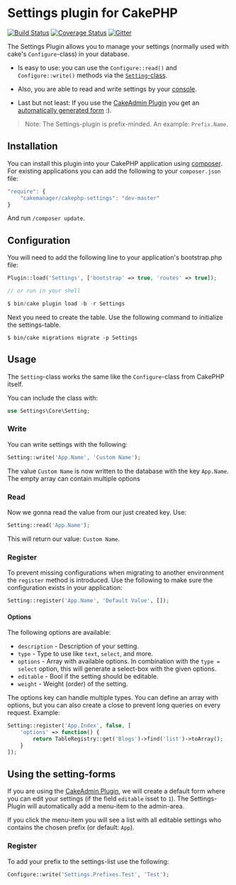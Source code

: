 # Settings plugin for CakePHP

[![Build Status](https://travis-ci.org/cakemanager/cakephp-settings.svg?branch=master)](https://travis-ci.org/cakemanager/cakephp-settings)
[![Coverage Status](https://coveralls.io/repos/cakemanager/cakephp-settings/badge.svg?branch=master&service=github)](https://coveralls.io/github/cakemanager/cakephp-settings?branch=master)
[![Gitter](https://badges.gitter.im/Join%20Chat.svg)](https://gitter.im/cakemanager/cakephp-settings?utm_source=badge&utm_medium=badge&utm_campaign=pr-badge)

The Settings Plugin allows you to manage your settings (normally used with cake's `Configure`-class) in your database.

- Is easy to use: you can use the `Configure::read()` and `Configure::write()` methods via the [`Setting`-class](#using-the-class).

- Also, you are able to read and write settings by your [console](#using-the-shell).

- Last but not least: If you use the [CakeAdmin Plugin](https://github.com/cakemanager/cakephp-cakeadmin) you get an [automatically generated form](#using-the-settings-form) :).

> Note: The Settings-plugin is prefix-minded. An example: `Prefix.Name`.

## Installation

You can install this plugin into your CakePHP application using [composer](http://getcomposer.org). For existing applications you can add the following to your `composer.json` file:

```javascript
"require": {
	"cakemanager/cakephp-settings": "dev-master"
}
```

And run `/composer update`.

## Configuration

You will need to add the following line to your application's bootstrap.php file:

```php
Plugin::load('Settings', ['bootstrap' => true, 'routes' => true]);

// or run in your shell

$ bin/cake plugin load -b -r Settings
```

Next you need to create the table. Use the following command to initialize the settings-table.

```
$ bin/cake migrations migrate -p Settings
```

## Usage

The `Setting`-class works the same like the `Configure`-class from CakePHP itself.

You can include the class with:

```php
use Settings\Core\Setting;
```

### Write

You can write settings with the following:

```php
Setting::write('App.Name', 'Custom Name');
```

The value `Custom Name` is now written to the database with the key `App.Name`. The empty array can contain multiple options

### Read

Now we gonna read the value from our just created key. Use:

```php
Setting::read('App.Name');
```

This will return our value: `Custom Name`.


### Register

To prevent missing configurations when migrating to another environment the `register` method is introduced.
Use the following to make sure the configuration exists in your application:

```php
Setting::register('App.Name', 'Default Value', []);
```

#### Options
The following options are available:
- `description` - Description of your setting.
- `type` - Type to use like `text`, `select`, and more.
- `options` - Array with available options. In combination with the `type = select` option, this will generate a 
select-box with the given options.
- `editable` - Bool if the setting should be editable.
- `weight` - Weight (order) of the setting.

The options key can handle multiple types. You can define an array with options, but you can also create a close to 
prevent long queries on every request. Example:

```php
Setting::register('App.Index', false, [
    'options' => function() {
        return TableRegistry::get('Blogs')->find('list')->toArray();
    }
]);
```

## Using the setting-forms

If you are using the [CakeAdmin Plugin](https://github.com/cakemanager/cakephp-cakeadmin), we will create a default form where you can edit your settings (if the field `editable` isset to `1`). The Settings-Plugin will automatically add a menu-item to the admin-area.

If you click the menu-item you will see a list with all editable settings who contains the chosen prefix (or default: `App`).

### Register

To add your prefix to the settings-list use the following:

```php
Configure::write('Settings.Prefixes.Test', 'Test');
```

